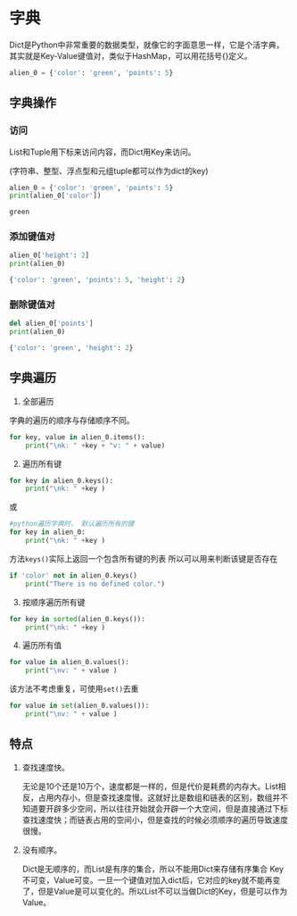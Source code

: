 # 字典
Dict是Python中非常重要的数据类型，就像它的字面意思一样，它是个活字典，其实就是Key-Value键值对，类似于HashMap，可以用花括号{}定义。
```python
alien_0 = {'color': 'green', 'points': 5}
```

## 字典操作
### 访问
List和Tuple用下标来访问内容，而Dict用Key来访问。

(字符串、整型、浮点型和元组tuple都可以作为dict的key)

```python
alien_0 = {'color': 'green', 'points': 5}
print(alien_0['color'])

green
```
### 添加键值对
```python
alien_0['height': 2]
print(alien_0)

{'color': 'green', 'points': 5, 'height': 2}
```

### 删除键值对
```python
del alien_0['points']
print(alien_0)

{'color': 'green', 'height': 2}
```

## 字典遍历

1. 全部遍历

字典的遍历的顺序与存储顺序不同。
```python
for key, value in alien_0.items():
    print("\nk: " +key + "v: " + value)

```

2. 遍历所有键

```python
for key in alien_0.keys():
    print("\nk: " +key )
```
或 
```python
#python遍历字典时， 默认遍历所有的键
for key in alien_0:
    print("\nk: " +key )
```
方法```keys()```实际上返回一个包含所有键的列表 所以可以用来判断该键是否存在
```python
if 'color' not in alien_0.keys()
    print("There is no defined color.")
```

3. 按顺序遍历所有键
```python
for key in sorted(alien_0.keys()):
    print("\nk: " +key )
```

4. 遍历所有值
```python
for value in alien_0.values():
    print("\nv: " + value )
```
该方法不考虑重复，可使用```set()```去重
```python
for value in set(alien_0.values()):
    print("\nv: " + value )
```

## 特点

1. 查找速度快。

    无论是10个还是10万个，速度都是一样的，但是代价是耗费的内存大。List相反，占用内存小，但是查找速度慢。这就好比是数组和链表的区别，数组并不知道要开辟多少空间，所以往往开始就会开辟一个大空间，但是直接通过下标查找速度快；而链表占用的空间小，但是查找的时候必须顺序的遍历导致速度很慢。

2. 没有顺序。

    Dict是无顺序的，而List是有序的集合，所以不能用Dict来存储有序集合
    Key不可变，Value可变。一旦一个键值对加入dict后，它对应的key就不能再变了，但是Value是可以变化的。所以List不可以当做Dict的Key，但是可以作为Value。